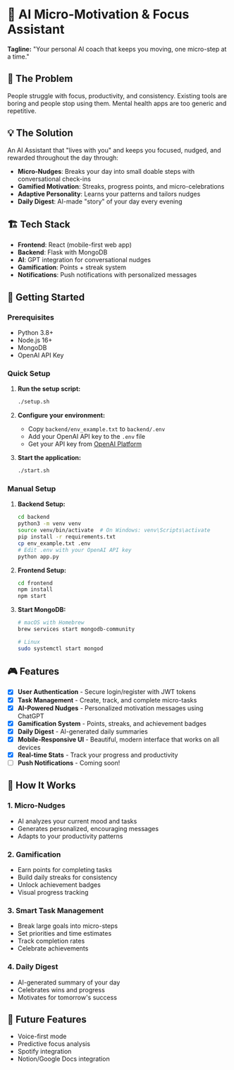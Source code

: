 # 🚀 AI Micro-Motivation & Focus Assistant

**Tagline:** "Your personal AI coach that keeps you moving, one micro-step at a time."

## 🎯 The Problem
People struggle with focus, productivity, and consistency. Existing tools are boring and people stop using them. Mental health apps are too generic and repetitive.

## 💡 The Solution
An AI Assistant that "lives with you" and keeps you focused, nudged, and rewarded throughout the day through:
- **Micro-Nudges**: Breaks your day into small doable steps with conversational check-ins
- **Gamified Motivation**: Streaks, progress points, and micro-celebrations
- **Adaptive Personality**: Learns your patterns and tailors nudges
- **Daily Digest**: AI-made "story" of your day every evening

## 🏗️ Tech Stack
- **Frontend**: React (mobile-first web app)
- **Backend**: Flask with MongoDB
- **AI**: GPT integration for conversational nudges
- **Gamification**: Points + streak system
- **Notifications**: Push notifications with personalized messages

## 🚀 Getting Started

### Prerequisites
- Python 3.8+
- Node.js 16+
- MongoDB
- OpenAI API Key

### Quick Setup

1. **Run the setup script:**
   ```bash
   ./setup.sh
   ```

2. **Configure your environment:**
   - Copy `backend/env_example.txt` to `backend/.env`
   - Add your OpenAI API key to the `.env` file
   - Get your API key from [OpenAI Platform](https://platform.openai.com/api-keys)

3. **Start the application:**
   ```bash
   ./start.sh
   ```

### Manual Setup

1. **Backend Setup:**
   ```bash
   cd backend
   python3 -m venv venv
   source venv/bin/activate  # On Windows: venv\Scripts\activate
   pip install -r requirements.txt
   cp env_example.txt .env
   # Edit .env with your OpenAI API key
   python app.py
   ```

2. **Frontend Setup:**
   ```bash
   cd frontend
   npm install
   npm start
   ```

3. **Start MongoDB:**
   ```bash
   # macOS with Homebrew
   brew services start mongodb-community
   
   # Linux
   sudo systemctl start mongod
   ```

## 🎮 Features
- [x] **User Authentication** - Secure login/register with JWT tokens
- [x] **Task Management** - Create, track, and complete micro-tasks
- [x] **AI-Powered Nudges** - Personalized motivation messages using ChatGPT
- [x] **Gamification System** - Points, streaks, and achievement badges
- [x] **Daily Digest** - AI-generated daily summaries
- [x] **Mobile-Responsive UI** - Beautiful, modern interface that works on all devices
- [x] **Real-time Stats** - Track your progress and productivity
- [ ] **Push Notifications** - Coming soon!

## 🎯 How It Works

### 1. **Micro-Nudges**
- AI analyzes your current mood and tasks
- Generates personalized, encouraging messages
- Adapts to your productivity patterns

### 2. **Gamification**
- Earn points for completing tasks
- Build daily streaks for consistency
- Unlock achievement badges
- Visual progress tracking

### 3. **Smart Task Management**
- Break large goals into micro-steps
- Set priorities and time estimates
- Track completion rates
- Celebrate achievements

### 4. **Daily Digest**
- AI-generated summary of your day
- Celebrates wins and progress
- Motivates for tomorrow's success

## 🔮 Future Features
- Voice-first mode
- Predictive focus analysis
- Spotify integration
- Notion/Google Docs integration
